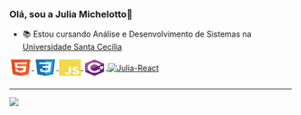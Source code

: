 ### Olá, sou a Julia Michelotto👋

- 📚 Estou cursando Análise e Desenvolvimento de Sistemas na [Universidade Santa Cecília](https://unisanta.br/)

  <a href="https://github.com/juliamichelotto">

 <img align="center" alt="Julia-HTML" height="30" width="40" src="https://raw.githubusercontent.com/devicons/devicon/master/icons/html5/html5-original.svg">
   <img align="center" alt="Julia-CSS" height="30" width="40" src="https://raw.githubusercontent.com/devicons/devicon/master/icons/css3/css3-original.svg">
  <img align="center" alt="Julia-Javascript" height="30" width="40" src="https://raw.githubusercontent.com/devicons/devicon/master/icons/javascript/javascript-plain.svg">
   <img align="center" alt="Julia-Csharp" height="30" width="40" src="https://raw.githubusercontent.com/devicons/devicon/master/icons/csharp/csharp-original.svg">
  <img align="center" alt="Julia-React" height="30" width="40"
  src="https://cdn.jsdelivr.net/gh/devicons/devicon/icons/react/react-original.svg">
</div>
  
  ###
 ----------------------
<div> 
  <a href="https://www.linkedin.com/in/j%C3%BAlia-michelotto/" target="_blank"><img src="https://img.shields.io/badge/-LinkedIn-%230077B5?style=for-the-badge&logo=linkedin&logoColor=white" target="_blank"></a> 
